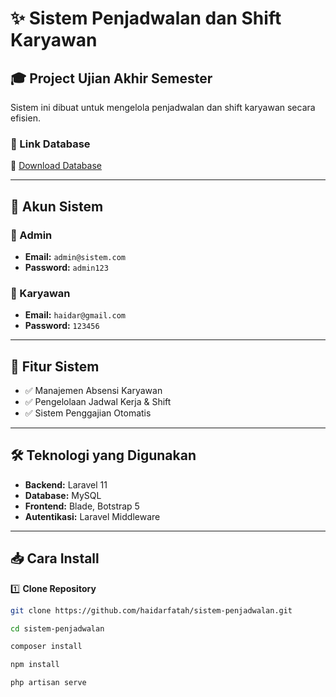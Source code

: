 # ✨ Sistem Penjadwalan dan Shift Karyawan  

## 🎓 Project Ujian Akhir Semester  
Sistem ini dibuat untuk mengelola penjadwalan dan shift karyawan secara efisien.  

### 🔗 Link Database  
📂 [Download Database](https://drive.google.com/file/d/1cM566PFexv9JnB6xKSEyKV2wrq0ySk6A/view?usp=sharing)  

---

## 🔑 Akun Sistem  

### 👤 Admin  
- **Email:** `admin@sistem.com`  
- **Password:** `admin123`  

### 👥 Karyawan  
- **Email:** `haidar@gmail.com`  
- **Password:** `123456`  

---

## 🚀 Fitur Sistem  
- ✅ Manajemen Absensi Karyawan  
- ✅ Pengelolaan Jadwal Kerja & Shift  
- ✅ Sistem Penggajian Otomatis  


---

## 🛠 Teknologi yang Digunakan  
- **Backend:** Laravel 11  
- **Database:** MySQL  
- **Frontend:** Blade, Botstrap 5
- **Autentikasi:** Laravel Middleware 

---

## 📥 Cara Install  

1️⃣ **Clone Repository**  
```sh
git clone https://github.com/haidarfatah/sistem-penjadwalan.git

cd sistem-penjadwalan

composer install

npm install

php artisan serve

